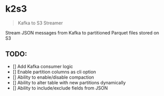 # k2s3

> Kafka to S3 Streamer

Stream JSON messages from Kafka to partitioned Parquet files stored on S3

## TODO:

- [] Add Kafka consumer logic
- [] Enable partition columns as cli option
- [] Ability to enable/disable compaction
- [] Ability to alter table with new partitions dynamically
- [] Ability to include/exclude fields from JSON
